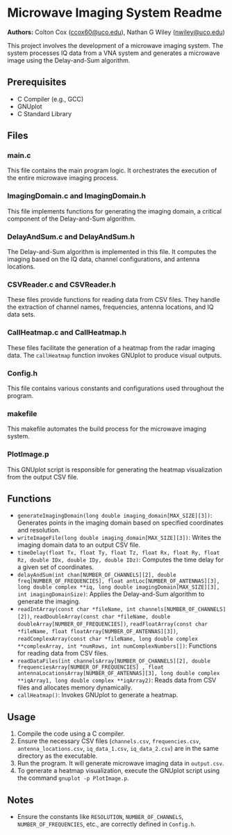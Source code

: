 Microwave Imaging System Readme
===============================

**Authors:** Colton Cox (<ccox60@uco.edu>), Nathan G Wiley (<nwiley@uco.edu>)

This project involves the development of a microwave imaging system. The system processes IQ data from a VNA system and generates a microwave image using the Delay-and-Sum algorithm.

## Prerequisites
- C Compiler (e.g., GCC)
- GNUplot
- C Standard Library

## Files
### main.c
This file contains the main program logic. It orchestrates the execution of the entire microwave imaging process.

### ImagingDomain.c and ImagingDomain.h
This file implements functions for generating the imaging domain, a critical component of the Delay-and-Sum algorithm.

### DelayAndSum.c and DelayAndSum.h
The Delay-and-Sum algorithm is implemented in this file. It computes the imaging based on the IQ data, channel configurations, and antenna locations.

### CSVReader.c and CSVReader.h
These files provide functions for reading data from CSV files. They handle the extraction of channel names, frequencies, antenna locations, and IQ data sets.

### CallHeatmap.c and CallHeatmap.h
These files facilitate the generation of a heatmap from the radar imaging data. The `callHeatmap` function invokes GNUplot to produce visual outputs.

### Config.h
This file contains various constants and configurations used throughout the program.

### makefile
This makefile automates the build process for the microwave imaging system.

### PlotImage.p
This GNUplot script is responsible for generating the heatmap visualization from the output CSV file.

## Functions
- `generateImagingDomain(long double imaging_domain[MAX_SIZE][3])`: Generates points in the imaging domain based on specified coordinates and resolution.
- `writeImageFile(long double imaging_domain[MAX_SIZE][3])`: Writes the imaging domain data to an output CSV file.
- `timeDelay(float Tx, float Ty, float Tz, float Rx, float Ry, float Rz, double IDx, double IDy, double IDz)`: Computes the time delay for a given set of coordinates.
- `delayAndSum(int chan[NUMBER_OF_CHANNELS][2], double freq[NUMBER_OF_FREQUENCIES], float antLoc[NUMBER_OF_ANTENNAS][3], long double complex **iq, long double imagingDomain[MAX_SIZE][3], int imagingDomainSize)`: Applies the Delay-and-Sum algorithm to generate the imaging.
- `readIntArray(const char *fileName, int channels[NUMBER_OF_CHANNELS][2])`, `readDoubleArray(const char *fileName, double doubleArray[NUMBER_OF_FREQUENCIES])`, `readFloatArray(const char *fileName, float floatArray[NUMBER_OF_ANTENNAS][3])`, `readComplexArray(const char *fileName, long double complex **complexArray, int *numRows, int numComplexNumbers[])`: Functions for reading data from CSV files.
- `readDataFiles(int channelsArray[NUMBER_OF_CHANNELS][2], double frequenciesArray[NUMBER_OF_FREQUENCIES] , float antennaLocationsArray[NUMBER_OF_ANTENNAS][3], long double complex **iqArray1, long double complex **iqArray2)`: Reads data from CSV files and allocates memory dynamically.
- `callHeatmap()`: Invokes GNUplot to generate a heatmap.

## Usage
1. Compile the code using a C compiler.
2. Ensure the necessary CSV files (`channels.csv`, `frequencies.csv`, `antenna_locations.csv`, `iq_data_1.csv`, `iq_data_2.csv`) are in the same directory as the executable.
3. Run the program. It will generate microwave imaging data in `output.csv`.
4. To generate a heatmap visualization, execute the GNUplot script using the command `gnuplot -p PlotImage.p`.

## Notes
- Ensure the constants like `RESOLUTION`, `NUMBER_OF_CHANNELS`, `NUMBER_OF_FREQUENCIES`, etc., are correctly defined in `Config.h`.
